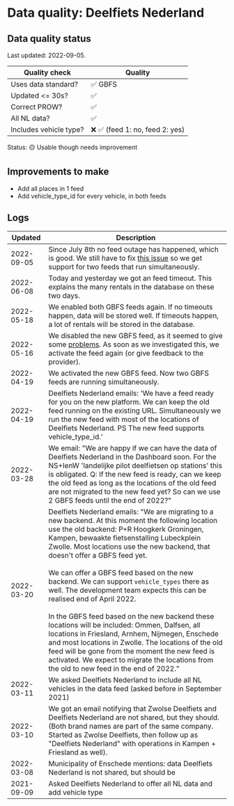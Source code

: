 # Data quality: Deelfiets Nederland

## Data quality status

Last updated: 2022-09-05.

| **Quality check**           | **Quality**
| --                          | -- |
| Uses data standard?         | ✅ GBFS
| Updated <= 30s?             | ✅
| Correct PROW?               | ✅
| All NL data?                | ✅
| Includes vehicle type?      | ❌ ✅ (feed 1: no, feed 2: yes)

Status: 🟡 Usable though needs improvement

## Improvements to make

- Add all places in 1 feed
- Add vehicle_type_id for every vehicle, in both feeds

## Logs

| Updated    | Description
| ----       | ---
| 2022-09-05 | Since July 8th no feed outage has happened, which is good. We still have to fix [this issue](https://github.com/Stichting-CROW/dashboarddeelmobiliteit-datakwaliteit/issues/24) so we get support for two feeds that run simultaneously.
| 2022-06-08 | Today and yesterday we got an feed timeout. This explains the many rentals in the database on these two days.
| 2022-05-18 | We enabled both GBFS feeds again. If no timeouts happen, data will be stored well. If timeouts happen, a lot of rentals will be stored in the database.
| 2022-05-16 | We disabled the new GBFS feed, as it seemed to give some [problems](https://github.com/Stichting-CROW/dashboarddeelmobiliteit-datakwaliteit/issues/24). As soon as we investigated this, we activate the feed again (or give feedback to the provider).
| 2022-04-19 | We activated the new GBFS feed. Now two GBFS feeds are running simultaneously.
| 2022-04-19 | Deelfiets Nederland emails: 'We have a feed ready for you on the new platform. We can keep the old feed running on the existing URL. Simultaneously we run the new feed with most of the locations of Deelfiets Nederland. PS The new feed supports vehicle_type_id.'
| 2022-03-28 | We email: "We are happy if we can have the data of Deelfiets Nederland in the Dashboard soon. For the NS+IenW 'landelijke pilot deelfietsen op stations' this is obligated. Q: If the new feed is ready, can we keep the old feed as long as the locations of the old feed are not migrated to the new feed yet? So can we use 2 GBFS feeds until the end of 2022?"
| 2022-03-20 | Deelfiets Nederland emails: "We are migrating to a new backend. At this moment the following location use the old backend: P+R Hoogkerk Groningen, Kampen, bewaakte fietsenstalling Lubeckplein Zwolle. Most locations use the new backend, that doesn't offer a GBFS feed yet.<br /><br />We can offer a GBFS feed based on the new backend. We can support `vehicle_types` there as well. The development team expects this can be realised end of April 2022.<br /><br />In the GBFS feed based on the new backend these locations will be included: Ommen, Dalfsen, all locations in Friesland, Arnhem, Nijmegen, Enschede and most locations in Zwolle. The locations of the old feed will be gone from the moment the new feed is activated. We expect to migrate the locations from the old to new feed in the end of 2022."
| 2022-03-11 | We asked Deelfiets Nederland to include all NL vehicles in the data feed (asked before in September 2021)
| 2022-03-10 | We got an email notifying that Zwolse Deelfiets and Deelfiets Nederland are not shared, but they should. (Both brand names are part of the same company. Started as Zwolse Deelfiets, then follow up as "Deelfiets Nederland" with operations in Kampen + Friesland as well).
| 2022-03-08 | Municipality of Enschede mentions: data Deelfiets Nederland is not shared, but should be
| 2021-09-09 | Asked Deelfiets Nederland to offer all NL data and add vehicle type
